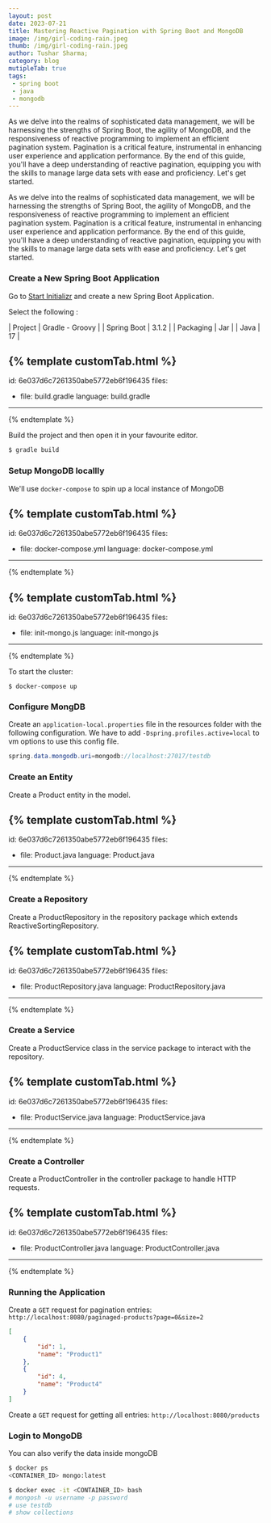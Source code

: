 ```yaml
---
layout: post
date: 2023-07-21
title: Mastering Reactive Pagination with Spring Boot and MongoDB
image: /img/girl-coding-rain.jpeg
thumb: /img/girl-coding-rain.jpeg
author: Tushar Sharma;
category: blog
mutipleTab: true
tags:
 - spring boot
 - java
 - mongodb
---
```

As we delve into the realms of sophisticated data management, we will be harnessing the strengths of Spring Boot, the agility of MongoDB, and the responsiveness of reactive programming to implement an efficient pagination system. Pagination is a critical feature, instrumental in enhancing user experience and application performance. By the end of this guide, you'll have a deep understanding of reactive pagination, equipping you with the skills to manage large data sets with ease and proficiency. Let's get started.<!-- truncate_here -->

As we delve into the realms of sophisticated data management, we will be harnessing the strengths of Spring Boot, the agility of MongoDB, and the responsiveness of reactive programming to implement an efficient pagination system. Pagination is a critical feature, instrumental in enhancing user experience and application performance. By the end of this guide, you'll have a deep understanding of reactive pagination, equipping you with the skills to manage large data sets with ease and proficiency. Let's get started.

###  Create a New Spring Boot Application

Go to [Start Initializr](https://start.spring.io/) and create a new Spring Boot Application.

Select the following : 


| Project      | Gradle - Groovy |
| Spring Boot  | 3.1.2           |
| Packaging    | Jar             |
| Java         | 17              |


{% template  customTab.html %}
---
id: 6e037d6c7261350abe5772eb6f196435
files:
  - file: build.gradle
    language: build.gradle
---
{% endtemplate %}

Build the project and then open it in your favourite editor.

```sh
$ gradle build
```

### Setup MongoDB locallly

We'll use `docker-compose` to spin up a local instance of MongoDB


{% template  customTab.html %}
---
id: 6e037d6c7261350abe5772eb6f196435
files:
  - file: docker-compose.yml
    language: docker-compose.yml
---
{% endtemplate %}


{% template  customTab.html %}
---
id: 6e037d6c7261350abe5772eb6f196435
files:
  - file: init-mongo.js
    language: init-mongo.js
---
{% endtemplate %}


To start the cluster: 

```
$ docker-compose up
```

### Configure MongDB

Create an `application-local.properties` file in the resources folder with the following configuration. We have to add `-Dspring.profiles.active=local` to vm options to use this config file.


```java
spring.data.mongodb.uri=mongodb://localhost:27017/testdb
```


### Create an Entity

Create a Product entity in the model.

{% template  customTab.html %}
---
id: 6e037d6c7261350abe5772eb6f196435
files:
  - file: Product.java
    language: Product.java
---
{% endtemplate %}

###  Create a Repository

Create a ProductRepository in the repository package which extends ReactiveSortingRepository.

{% template  customTab.html %}
---
id: 6e037d6c7261350abe5772eb6f196435
files:
  - file: ProductRepository.java
    language: ProductRepository.java
---
{% endtemplate %}


### Create a Service

Create a ProductService class in the service package to interact with the repository.

{% template  customTab.html %}
---
id: 6e037d6c7261350abe5772eb6f196435
files:
  - file: ProductService.java
    language: ProductService.java
---
{% endtemplate %}


### Create a Controller

Create a ProductController in the controller package to handle HTTP requests.


{% template  customTab.html %}
---
id: 6e037d6c7261350abe5772eb6f196435
files:
  - file: ProductController.java
    language: ProductController.java
---
{% endtemplate %}


### Running the Application


Create a `GET` request for pagination entries: `http://localhost:8080/paginaged-products?page=0&size=2` 

```json
[
    {
        "id": 1,
        "name": "Product1"
    },
    {
        "id": 4,
        "name": "Product4"
    }
]
```

Create a `GET` request for getting all entries: `http://localhost:8080/products`

### Login to MongoDB

You can also verify the data inside mongoDB

```bash
$ docker ps 
<CONTAINER_ID> mongo:latest

$ docker exec -it <CONTAINER_ID> bash
# mongosh -u username -p password
# use testdb
# show collections

```